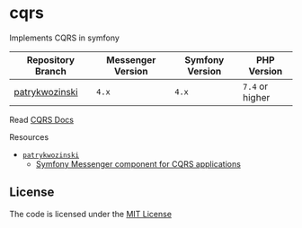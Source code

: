 # cqrs
Implements CQRS in symfony

| Repository Branch   | Messenger Version | Symfony Version | PHP Version     |
|---------------------|-------------------|-----------------|-----------------|
| [patrykwozinski][1] | `4.x`             | `4.x`           | `7.4` or higher |


Read [CQRS Docs](https://en.wikipedia.org/wiki/Command%E2%80%93query_separation)

Resources  
 - [`patrykwozinski`](https://github.com/habibun/cqrs/tree/messenger)
     - [Symfony Messenger component for CQRS applications](https://patrykwozinski.medium.com/symfony-messenger-component-for-cqrs-applications-4f450b2a9124) 


## License
The code is licensed under the [MIT License](https://github.com/habibun/cqrs/blob/master/LICENSE)


[1]: https://github.com/habibun/cqrs/tree/patrykwozinski
[2]: https://github.com/habibun/cqrs/tree/messenger
